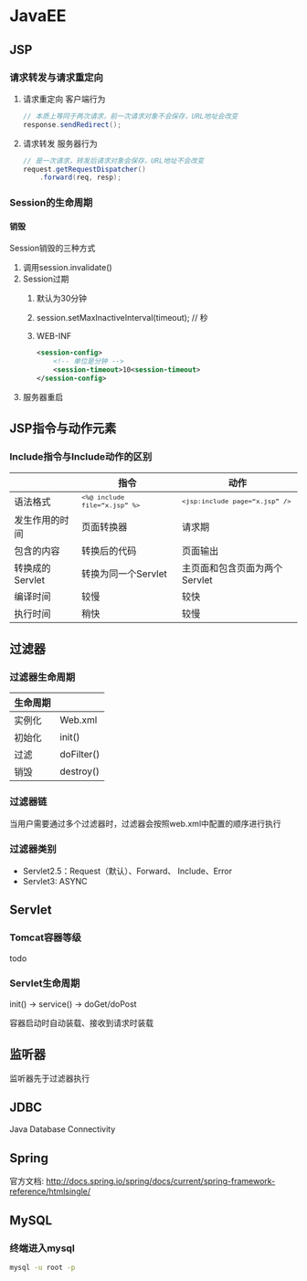 JavaEE
===
## JSP
### 请求转发与请求重定向
1. 请求重定向 客户端行为
    
    ``` java
    // 本质上等同于两次请求，前一次请求对象不会保存，URL地址会改变
    response.sendRedirect();
    ```
2. 请求转发 服务器行为
   
    ``` java
    // 是一次请求，转发后请求对象会保存，URL地址不会改变
    request.getRequestDispatcher()
        .forward(req, resp);
    ```

### Session的生命周期
#### 销毁
Session销毁的三种方式

1. 调用session.invalidate()
2. Session过期
    1. 默认为30分钟
    2. session.setMaxInactiveInterval(timeout); // 秒
    3. WEB-INF
    
        ``` xml
        <session-config>
            <!-- 单位是分钟 -->
            <session-timeout>10<session-timeout>
        </session-config>
        ```
3. 服务器重启

## JSP指令与动作元素

### Include指令与Include动作的区别


|   | 指令 | 动作  |
| --- | --- | --- |
| 语法格式 | <small>`<%@ include file=“x.jsp” %>`</small> | <small>`<jsp:include page=“x.jsp” />`</small> |
| 发生作用的时间  | 页面转换器 | 请求期 |
| 包含的内容 | 转换后的代码 | 页面输出 |
| 转换成的Servlet | 转换为同一个Servlet | 主页面和包含页面为两个Servlet |
| 编译时间 | 较慢 | 较快 |
| 执行时间 | 稍快 | 较慢  |

## 过滤器
### 过滤器生命周期

| 生命周期 |  |
| --- | --- |
| 实例化 | Web.xml |
| 初始化 | init() |
| 过滤 | doFilter()  |
| 销毁 | destroy()  |

### 过滤器链
当用户需要通过多个过滤器时，过滤器会按照web.xml中配置的顺序进行执行

### 过滤器类别
- Servlet2.5：Request（默认）、Forward、 Include、Error
- Servlet3:   ASYNC

## Servlet
### Tomcat容器等级
todo

### Servlet生命周期
init() -> service() -> doGet/doPost

容器启动时自动装载、接收到请求时装载

## 监听器
监听器先于过滤器执行

## JDBC
Java Database Connectivity

## Spring
官方文档: http://docs.spring.io/spring/docs/current/spring-framework-reference/htmlsingle/

## MySQL
### 终端进入mysql
``` bash
mysql -u root -p
```